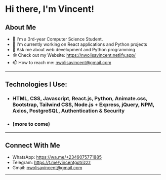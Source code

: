 # Hi there, I'm Vincent!

## About Me
- 🌱 I'm a 3rd-year Computer Science Student.
- 🔭 I'm currently working on React applications and Python projects
- 💬 Ask me about web development and Python programming
- 🕸 Check out my Website: https://nwolisavincent.netlify.app/
- 📫 How to reach me: nwolisavincent@gmail.com
---

## Technologies I Use:

- ### HTML, CSS, Javascript, React.js, Python, Animate.css, Bootstrap, Tailwind CSS, Node.js + Express, jQuery, NPM, Axios, PostgreSQL, Authentication & Security
- ### (more to come)
---

## Connect With Me
- WhatsApp: https://wa.me/+2349075771885
- Telegram: https://t.me/vincentgotrizzz
- Gmail: nwolisavincent@gmail.com
---
